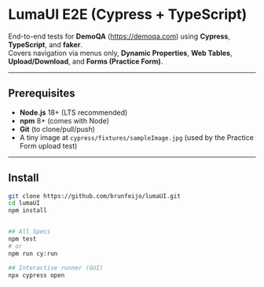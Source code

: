 # LumaUI E2E (Cypress + TypeScript)

End-to-end tests for **DemoQA** (https://demoqa.com) using **Cypress**, **TypeScript**, and **faker**.  
Covers navigation via menus only, **Dynamic Properties**, **Web Tables**, **Upload/Download**, and **Forms (Practice Form)**.

---

## Prerequisites
- **Node.js** 18+ (LTS recommended)  
- **npm** 8+ (comes with Node)  
- **Git** (to clone/pull/push)  
- A tiny image at `cypress/fixtures/sampleImage.jpg` (used by the Practice Form upload test)

---

## Install
```bash
git clone https://github.com/brunfeijo/lumaUI.git
cd lumaUI
npm install


## All Specs
npm test
# or
npm run cy:run

## Interactive runner (GUI)
npx cypress open
